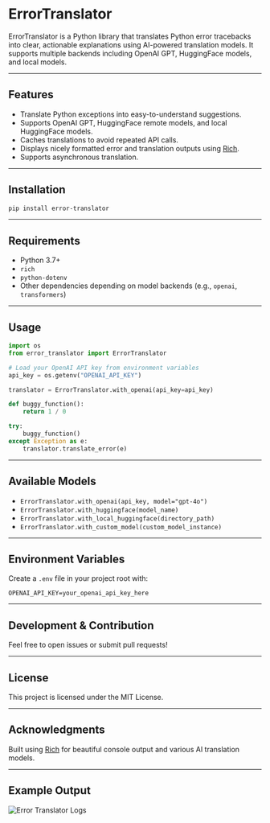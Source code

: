 # ErrorTranslator

ErrorTranslator is a Python library that translates Python error tracebacks into clear, actionable explanations using AI-powered translation models. It supports multiple backends including OpenAI GPT, HuggingFace models, and local models.

---

## Features

- Translate Python exceptions into easy-to-understand suggestions.
- Supports OpenAI GPT, HuggingFace remote models, and local HuggingFace models.
- Caches translations to avoid repeated API calls.
- Displays nicely formatted error and translation outputs using [Rich](https://github.com/Textualize/rich).
- Supports asynchronous translation.

---

## Installation

```bash
pip install error-translator
```

---

## Requirements

- Python 3.7+
- `rich`
- `python-dotenv`
- Other dependencies depending on model backends (e.g., `openai`, `transformers`)

---

## Usage

```python
import os
from error_translator import ErrorTranslator

# Load your OpenAI API key from environment variables
api_key = os.getenv("OPENAI_API_KEY")

translator = ErrorTranslator.with_openai(api_key=api_key)

def buggy_function():
    return 1 / 0

try:
    buggy_function()
except Exception as e:
    translator.translate_error(e)
```

---

## Available Models

- `ErrorTranslator.with_openai(api_key, model="gpt-4o")`  
- `ErrorTranslator.with_huggingface(model_name)`  
- `ErrorTranslator.with_local_huggingface(directory_path)`  
- `ErrorTranslator.with_custom_model(custom_model_instance)`

---

## Environment Variables

Create a `.env` file in your project root with:

```env
OPENAI_API_KEY=your_openai_api_key_here
```

---

## Development & Contribution

Feel free to open issues or submit pull requests!

---

## License

This project is licensed under the MIT License.

---

## Acknowledgments

Built using [Rich](https://github.com/Textualize/rich) for beautiful console output and various AI translation models.

---

## Example Output

![Error Translator Logs](https://raw.githubusercontent.com/rromikas/error-translator/refs/heads/main/demo.png)
